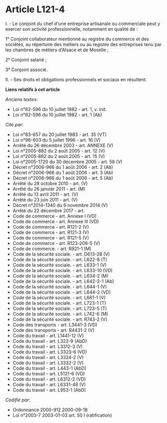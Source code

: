 # Article L121-4

I. - Le conjoint du chef d'une entreprise artisanale ou commerciale peut y exercer son activité professionnelle, notamment en
qualité de :

1° Conjoint collaborateur mentionné au registre du commerce et des sociétés, au répertoire des métiers ou au registre des
entreprises tenu par les chambres de métiers d'Alsace et de Moselle ;

2° Conjoint salarié ;

3° Conjoint associé.

II. - Ses droits et obligations professionnels et sociaux en résultent.

**Liens relatifs à cet article**

_Anciens textes_:

  - Loi n°82-596 du 10 juillet 1982 - art. 1, v. init.
  - Loi n°82-596 du 10 juillet 1982 - art. 1 (Ab)

_Cité par_:

  - Loi n°83-657 du 20 juillet 1983 - art. 35 (VT)
  - Loi n°96-603 du 5 juillet 1996 - art. 16 (V)
  - Arrêté du 26 décembre 2003 - art. ANNEXE (V)
  - Loi n°2005-882 du 2 août 2005 - art. 12 (V)
  - Loi n°2005-882 du 2 août 2005 - art. 15 (V)
  - Loi n°2005-1720 du 30 décembre 2005 - art. 58 (V)
  - Décret n°2006-966 du 1 août 2006 - art. 2 (Ab)
  - Décret n°2006-966 du 1 août 2006 - art. 3 (Ab)
  - Décret n°2006-966 du 1 août 2006 - art. 5 (Ab)
  - Arrêté du 28 octobre 2010 - art. (V)
  - Arrêté du 26 janvier 2011 - art. (M)
  - Arrêté du 13 avril 2011 - art. (V)
  - Arrêté du 23 juin 2011 - art. (V)
  - Décret n°2014-1340 du 6 novembre 2014 (V)
  - Arrêté du 22 décembre 2017 - art.
  - Code de commerce - art. Annexe I (VD)
  - Code de commerce - art. Annexe III (VD)
  - Code de commerce - art. R121-2 (V)
  - Code de commerce - art. R121-3 (V)
  - Code de commerce - art. R121-5 (V)
  - Code de commerce - art. R123-208-5 (V)
  - Code de commerce. - art. R921-1 (M)
  - Code de la sécurité sociale. - art. D613-28 (V)
  - Code de la sécurité sociale. - art. L622-8 (T)
  - Code de la sécurité sociale. - art. L633-1 (V)
  - Code de la sécurité sociale. - art. L633-10 (VD)
  - Code de la sécurité sociale. - art. L634-2 (M)
  - Code de la sécurité sociale. - art. L642-2-1 (Ab)
  - Code de la sécurité sociale. - art. L644-1 (V)
  - Code de la sécurité sociale. - art. L644-2 (VD)
  - Code de la sécurité sociale. - art. L661-1 (V)
  - Code de la sécurité sociale. - art. L723-1 (T)
  - Code de la sécurité sociale. - art. L723-5 (T)
  - Code de la sécurité sociale. - art. L742-6 (M)
  - Code de la sécurité sociale. - art. R743-2 (V)
  - Code des transports - art. L3441-3 (VD)
  - Code des transports - art. R4431-2 (V)
  - Code du travail - art. L1441-12 (V)
  - Code du travail - art. L322-9 (AbD)
  - Code du travail - art. L3312-3 (V)
  - Code du travail - art. L3323-6 (VD)
  - Code du travail - art. L3324-2 (V)
  - Code du travail - art. L3332-2 (V)
  - Code du travail - art. L443-1 (AbD)
  - Code du travail - art. L5121-6 (VD)
  - Code du travail - art. L6312-2 (VD)
  - Code du travail - art. L6331-48 (V)
  - Code du travail - art. L953-1 (AbD)

_Codifié par_:

  - Ordonnance 2000-912 2000-09-18
  - Loi n°2003-7 2003-01-03 art. 50 I (ratification)

